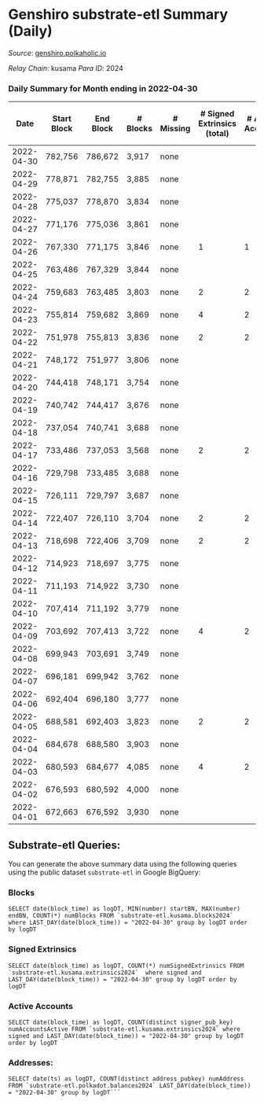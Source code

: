 # Genshiro substrate-etl Summary (Daily)

_Source_: [genshiro.polkaholic.io](https://genshiro.polkaholic.io)

*Relay Chain*: kusama
*Para ID*: 2024



### Daily Summary for Month ending in 2022-04-30


| Date | Start Block | End Block | # Blocks | # Missing | # Signed Extrinsics (total) | # Active Accounts | # Addresses with Balances | # Events | # Transfers | # XCM Transfers In | # XCM Transfers Out |
| ---- | ----------- | --------- | -------- | --------- | --------------------------- | ----------------- | ------------------------- | -------- | ----------- | ------------------ | ------------------- |
| 2022-04-30 | 782,756 | 786,672 | 3,917 | none  |  |  | 23 | 7,841 |   |   |   |
| 2022-04-29 | 778,871 | 782,755 | 3,885 | none  |  |  | 23 | 7,781 |   |   |   |
| 2022-04-28 | 775,037 | 778,870 | 3,834 | none  |  |  | 23 | 7,685 |   |   |   |
| 2022-04-27 | 771,176 | 775,036 | 3,861 | none  |  |  | 23 | 7,738 |   |   |   |
| 2022-04-26 | 767,330 | 771,175 | 3,846 | none  | 1 | 1 | 23 | 7,731 |   |   |   |
| 2022-04-25 | 763,486 | 767,329 | 3,844 | none  |  |  | 23 | 7,694 |   |   |   |
| 2022-04-24 | 759,683 | 763,485 | 3,803 | none  | 2 | 2 | 23 | 7,620 |   |   |   |
| 2022-04-23 | 755,814 | 759,682 | 3,869 | none  | 4 | 2 | 23 | 7,766 |   |   |   |
| 2022-04-22 | 751,978 | 755,813 | 3,836 | none  | 2 | 2 | 23 | 7,691 |   |   |   |
| 2022-04-21 | 748,172 | 751,977 | 3,806 | none  |  |  | 23 | 7,619 |   |   |   |
| 2022-04-20 | 744,418 | 748,171 | 3,754 | none  |  |  | 23 | 7,519 |   |   |   |
| 2022-04-19 | 740,742 | 744,417 | 3,676 | none  |  |  | 23 | 7,358 |   |   |   |
| 2022-04-18 | 737,054 | 740,741 | 3,688 | none  |  |  | 23 | 7,387 |   |   |   |
| 2022-04-17 | 733,486 | 737,053 | 3,568 | none  | 2 | 2 | 23 | 7,150 |   |   |   |
| 2022-04-16 | 729,798 | 733,485 | 3,688 | none  |  |  | 23 | 7,382 |   |   |   |
| 2022-04-15 | 726,111 | 729,797 | 3,687 | none  |  |  | 23 | 7,390 |   |   |   |
| 2022-04-14 | 722,407 | 726,110 | 3,704 | none  | 2 | 2 | 23 | 7,442 |   |   |   |
| 2022-04-13 | 718,698 | 722,406 | 3,709 | none  | 2 | 2 | 23 | 7,448 |   |   |   |
| 2022-04-12 | 714,923 | 718,697 | 3,775 | none  |  |  | 23 | 7,571 |   |   |   |
| 2022-04-11 | 711,193 | 714,922 | 3,730 | none  |  |  | 23 | 7,481 |   |   |   |
| 2022-04-10 | 707,414 | 711,192 | 3,779 | none  |  |  | 23 | 7,569 |   |   |   |
| 2022-04-09 | 703,692 | 707,413 | 3,722 | none  | 4 | 2 | 23 | 7,472 |   |   |   |
| 2022-04-08 | 699,943 | 703,691 | 3,749 | none  |  |  | 23 | 7,519 |   |   |   |
| 2022-04-07 | 696,181 | 699,942 | 3,762 | none  |  |  | 23 | 7,535 |   |   |   |
| 2022-04-06 | 692,404 | 696,180 | 3,777 | none  |  |  | 23 | 7,565 |   |   |   |
| 2022-04-05 | 688,581 | 692,403 | 3,823 | none  | 2 | 2 | 23 | 7,666 |   |   |   |
| 2022-04-04 | 684,678 | 688,580 | 3,903 | none  |  |  | 23 | 7,817 |   |   |   |
| 2022-04-03 | 680,593 | 684,677 | 4,085 | none  | 4 | 2 | 23 | 8,233 |   |   |   |
| 2022-04-02 | 676,593 | 680,592 | 4,000 | none  |  |  | 23 | 8,027 |   |   |   |
| 2022-04-01 | 672,663 | 676,592 | 3,930 | none  |  |  | 23 | 7,866 |   |   |   |

## Substrate-etl Queries:
You can generate the above summary data using the following queries using the public dataset `substrate-etl` in Google BigQuery:


### Blocks
```
SELECT date(block_time) as logDT, MIN(number) startBN, MAX(number) endBN, COUNT(*) numBlocks FROM `substrate-etl.kusama.blocks2024`  where LAST_DAY(date(block_time)) = "2022-04-30" group by logDT order by logDT
```


### Signed Extrinsics
```
SELECT date(block_time) as logDT, COUNT(*) numSignedExtrinsics FROM `substrate-etl.kusama.extrinsics2024`  where signed and LAST_DAY(date(block_time)) = "2022-04-30" group by logDT order by logDT
```


### Active Accounts
```
SELECT date(block_time) as logDT, COUNT(distinct signer_pub_key) numAccountsActive FROM `substrate-etl.kusama.extrinsics2024` where signed and LAST_DAY(date(block_time)) = "2022-04-30" group by logDT order by logDT
```


### Addresses:
```
SELECT date(ts) as logDT, COUNT(distinct address_pubkey) numAddress FROM `substrate-etl.polkadot.balances2024` LAST_DAY(date(block_time)) = "2022-04-30" group by logDT```

